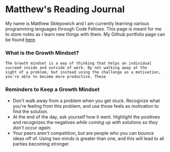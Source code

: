 # Matthew's Reading Journal

My name is Matthew Sklepowich and I am currently learning various programming languages through Code Fellows. This page is meant for me to store notes as I learn new things with them. My Github portfolio page can be found [here](https://github.com/Matt-Sklep).

### What is the Growth Mindset?

```
The Growth mindset is a way of thinking that helps an individual succeed inside and outside of work. By not walking away at the 
sight of a problem, but instead using the challenge as a motivation, you're able to become more productive. These
```

### Reminders to Keep a Growth Mindset

- Don't walk away from a problem when you get stuck. Recognize what you're feeling from this problem, and use those feels as motivation to find the solution.
- At the end of the day, ask yourself how it went. Highlight the positives and recognizes the negatives *while coming up with solutions so they don't occur again.*
- Your peers aren't competition, but are people who you can bounce ideas off of. Using two minds is greater than one, and this will lead to all parties becoming stronger.




